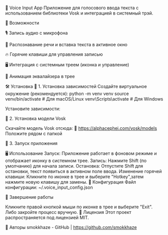 🎤 Voice Input App
Приложение для голосового ввода текста с использованием библиотеки Vosk и интеграцией в системный трэй.

🚀 Возможности

🎙️ Запись аудио с микрофона

📝 Распознавание речи и вставка текста в активное окно

🔥 Горячие клавиши для управления записью

🖥️ Интеграция с системным треем (иконка и управление)

🎨 Анимация эквалайзера в трее

🛠️ Установка
🔹 1. Установка зависимостей
Создайте виртуальное окружение (рекомендуется):
python -m venv venv
source venv/bin/activate  # Для macOS/Linux
venv\Scripts\activate     # Для Windows

Установите зависимости:


🔹 2. Установка модели Vosk

Скачайте модель Vosk отсюда:
🔗 https://alphacephei.com/vosk/models
Положите рядом с папкой 

🔹 3. Запуск приложения

🖥️ Использование
Запуск: Приложение работает в фоновом режиме и отображает иконку в системном трее.
Запись: Нажмите Shift (по умолчанию) для начала записи.
Остановка: Отпустите Shift для остановки, текст появиться в активном поле ввода.
Изменение горячей клавиши: Кликните по иконке в трее и выберите "Hotkey",затем нажмите новую клавишу для замены.
🔧 Конфигурация
Файл конфигурации: ~/.voice_input_config.json

🛑 Завершение работы

Кликните правой кнопкой мыши по иконке в трее и выберите "Exit".
Либо закройте процесс вручную.
📜 Лицензия
Этот проект распространяется под лицензией MIT.

👥 Авторы
smokkhaze - GitHub |                        https://github.com/smokkhaze
